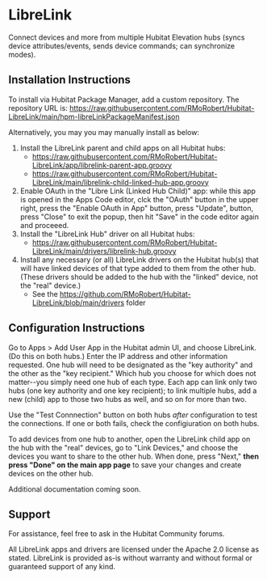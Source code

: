 # LibreLink
Connect devices and more from multiple Hubitat Elevation hubs (syncs device attributes/events, sends device commands; can synchronize modes).

## Installation Instructions
To install via Hubitat Package Manager, add a custom repository. The repository URL is: https://raw.githubusercontent.com/RMoRobert/Hubitat-LibreLink/main/hpm-libreLinkPackageManifest.json

Alternatively, you may you may manually install as below:
1. Install the LibreLink parent and child apps on all Hubitat hubs:
   * https://raw.githubusercontent.com/RMoRobert/Hubitat-LibreLink/app/librelink-parent-app.groovy
   * https://raw.githubusercontent.com/RMoRobert/Hubitat-LibreLink/main/librelink-child-linked-hub-app.groovy
2. Enable OAuth in the "Libre Link (Linked Hub Child)" app: while this app is opened in the Apps Code editor, clck the "OAuth" button in the upper right, press the "Enable OAuth in App" button, press "Update", button, press "Close" to exit the popup, then hit "Save" in the code editor again and proceeed.
3. Install the "LibreLink Hub" driver on all Hubitat hubs:
   * https://raw.githubusercontent.com/RMoRobert/Hubitat-LibreLink/main/drivers/librelink-hub.groovy
4. Install any necessary (or all) LibreLink drivers on the Hubitat hub(s) that will have linked devices of that type added to them from the other hub. (These drivers should be added to the hub with the "linked" device, not the "real" device.)
    * See the https://github.com/RMoRobert/Hubitat-LibreLink/blob/main/drivers folder

## Configuration Instructions
Go to Apps > Add User App in the Hubitat admin UI, and choose LibreLink. (Do this on both hubs.) Enter the IP address and other information requested. One hub will need to be designated as the "key authority" and the other as the "key recipient." Which hub you choose for which does not matter--you simply need one hub of each type. Each app can link only two hubs (one key authority and one key recipient); to link multiple hubs, add a new (child) app to those two hubs as well, and so on for more than two.

Use the "Test Connnection" button on both hubs *after* configuration to test the connections. If one or both fails, check the configiuration on both hubs.

To add devices from one hub to another, open the LibreLink child app on the hub with the "real" devices, go to "Link Devices," and choose the devices you want to share to the other hub. When done, press "Next," **then press "Done" on the main app page** to save your changes and create devices on the other hub.

Additional documentation coming soon.

## Support
For assistance, feel free to ask in the Hubitat Community forums.

All LibreLink apps and drivers are licensed under the Apache 2.0 license as stated. LibreLink is provided as-is without warranty and without formal or guaranteed support of any kind.
